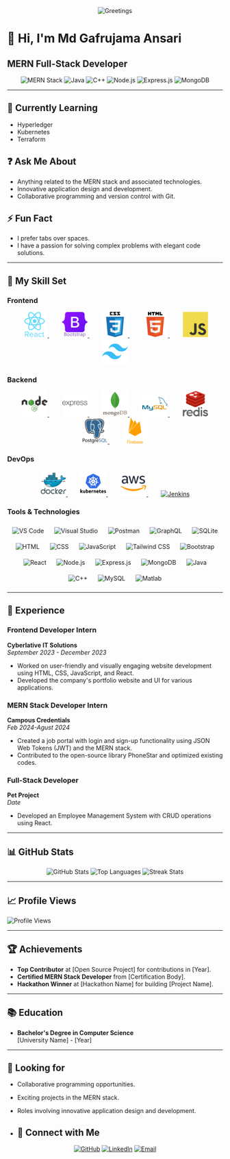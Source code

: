 <div align="center">
  <img src="https://rishavanand.github.io/static/images/greetings.gif" alt="Greetings" width="600" />
</div>

# 👋 Hi, I'm Md Gafrujama Ansari
## MERN Full-Stack Developer

<div align="center">
  <img src="https://img.shields.io/badge/MERN-Stack-61DAFB?style=for-the-badge&logo=react&logoColor=white" alt="MERN Stack" />
  <img src="https://img.shields.io/badge/Java-ED8B00?style=for-the-badge&logo=java&logoColor=white" alt="Java" />
  <img src="https://img.shields.io/badge/C++-00599C?style=for-the-badge&logo=cplusplus&logoColor=white" alt="C++" />
  <img src="https://img.shields.io/badge/Node.js-43853D?style=for-the-badge&logo=node.js&logoColor=white" alt="Node.js" />
  <img src="https://img.shields.io/badge/Express.js-404D59?style=for-the-badge&logo=express&logoColor=white" alt="Express.js" />
  <img src="https://img.shields.io/badge/MongoDB-4EA94B?style=for-the-badge&logo=mongodb&logoColor=white" alt="MongoDB" />
</div>

---

## 🌱 Currently Learning

- Hyperledger
- Kubernetes
- Terraform

## ❓ Ask Me About

- Anything related to the MERN stack and associated technologies.
- Innovative application design and development.
- Collaborative programming and version control with Git.

## ⚡ Fun Fact

- I prefer tabs over spaces.
- I have a passion for solving complex problems with elegant code solutions.

---

## 🚀 My Skill Set

### Frontend
<div align="center">
  <a href="https://reactjs.org/" target="_blank" style="margin: 15px;">
    <img src="https://raw.githubusercontent.com/devicons/devicon/master/icons/react/react-original-wordmark.svg" alt="React" height="60" />
  </a>
  <a href="https://getbootstrap.com/docs/5.0/getting-started/introduction/" target="_blank" style="margin: 15px;">
    <img src="https://raw.githubusercontent.com/devicons/devicon/master/icons/bootstrap/bootstrap-original-wordmark.svg" alt="Bootstrap" height="60" />
  </a>
  <a href="https://www.w3schools.com/css/" target="_blank" style="margin: 15px;">
    <img src="https://raw.githubusercontent.com/devicons/devicon/master/icons/css3/css3-original-wordmark.svg" alt="CSS3" height="60" />
  </a>
  <a href="https://developer.mozilla.org/en-US/docs/Web/HTML" target="_blank" style="margin: 15px;">
    <img src="https://raw.githubusercontent.com/devicons/devicon/master/icons/html5/html5-original-wordmark.svg" alt="HTML5" height="60" />
  </a>
  <a href="https://www.javascript.com/" target="_blank" style="margin: 15px;">
    <img src="https://raw.githubusercontent.com/devicons/devicon/master/icons/javascript/javascript-original.svg" alt="JavaScript" height="60" />
  </a>
  <a href="https://tailwindcss.com/" target="_blank" style="margin: 15px;">
    <img src="https://raw.githubusercontent.com/devicons/devicon/master/icons/tailwindcss/tailwindcss-plain.svg" alt="Tailwind CSS" height="60" />
  </a>
</div>

### Backend
<div align="center">
  <a href="https://nodejs.org/" target="_blank" style="margin: 15px;">
    <img src="https://raw.githubusercontent.com/devicons/devicon/master/icons/nodejs/nodejs-original-wordmark.svg" alt="Node.js" height="60" />
  </a>
  <a href="https://expressjs.com/" target="_blank" style="margin: 15px;">
    <img src="https://raw.githubusercontent.com/devicons/devicon/master/icons/express/express-original-wordmark.svg" alt="Express.js" height="60" />
  </a>
  <a href="https://www.mongodb.com/" target="_blank" style="margin: 15px;">
    <img src="https://raw.githubusercontent.com/devicons/devicon/master/icons/mongodb/mongodb-original-wordmark.svg" alt="MongoDB" height="60" />
  </a>
  <a href="https://www.mysql.com/" target="_blank" style="margin: 15px;">
    <img src="https://raw.githubusercontent.com/devicons/devicon/master/icons/mysql/mysql-original-wordmark.svg" alt="MySQL" height="60" />
  </a>
  <a href="https://redis.io/" target="_blank" style="margin: 15px;">
    <img src="https://raw.githubusercontent.com/devicons/devicon/master/icons/redis/redis-original-wordmark.svg" alt="Redis" height="60" />
  </a>
  <a href="https://www.postgresql.org/" target="_blank" style="margin: 15px;">
    <img src="https://raw.githubusercontent.com/devicons/devicon/master/icons/postgresql/postgresql-original-wordmark.svg" alt="PostgreSQL" height="60" />
  </a>
  <a href="https://firebase.google.com/" target="_blank" style="margin: 15px;">
    <img src="https://raw.githubusercontent.com/devicons/devicon/master/icons/firebase/firebase-plain-wordmark.svg" alt="Firebase" height="60" />
  </a>
</div>

### DevOps
<div align="center">
  <a href="https://www.docker.com/" target="_blank" style="margin: 15px;">
    <img src="https://raw.githubusercontent.com/devicons/devicon/master/icons/docker/docker-original-wordmark.svg" alt="Docker" height="60" />
  </a>
  <a href="https://kubernetes.io/" target="_blank" style="margin: 15px;">
    <img src="https://raw.githubusercontent.com/devicons/devicon/master/icons/kubernetes/kubernetes-original-wordmark.svg" alt="Kubernetes" height="60" />
  </a>
  <a href="https://aws.amazon.com/" target="_blank" style="margin: 15px;">
    <img src="https://raw.githubusercontent.com/devicons/devicon/master/icons/amazonwebservices/amazonwebservices-original-wordmark.svg" alt="AWS" height="60" />
  </a>
  <a href="https://www.jenkins.io/" target="_blank" style="margin: 15px;">
    <img src="https://raw.githubusercontent.com/devicons/devicon/master/icons/jenkins/jenkins-original-wordmark.svg" alt="Jenkins" height="60" />
  </a>
</div>


### Tools & Technologies

<div align="center">
  <img src="https://img.shields.io/badge/VS_Code-007ACC?style=for-the-badge&logo=visual%20studio%20code&logoColor=white" alt="VS Code" style="margin: 10px;" />
  <img src="https://img.shields.io/badge/Visual_Studio-5C2D91?style=for-the-badge&logo=visual%20studio&logoColor=white" alt="Visual Studio" style="margin: 10px;" />
  <img src="https://img.shields.io/badge/Postman-FF6C37?style=for-the-badge&logo=postman&logoColor=white" alt="Postman" style="margin: 10px;" />
  <img src="https://img.shields.io/badge/GraphQL-E10098?style=for-the-badge&logo=graphql&logoColor=white" alt="GraphQL" style="margin: 10px;" />
  <img src="https://img.shields.io/badge/SQLite-003B57?style=for-the-badge&logo=sqlite&logoColor=white" alt="SQLite" style="margin: 10px;" />
  <img src="https://img.shields.io/badge/HTML-E34F26?style=for-the-badge&logo=html5&logoColor=white" alt="HTML" style="margin: 10px;" />
  <img src="https://img.shields.io/badge/CSS-1572B6?style=for-the-badge&logo=css3&logoColor=white" alt="CSS" style="margin: 10px;" />
  <img src="https://img.shields.io/badge/JavaScript-F7DF1E?style=for-the-badge&logo=javascript&logoColor=black" alt="JavaScript" style="margin: 10px;" />
  <img src="https://img.shields.io/badge/Tailwind_CSS-06B6D4?style=for-the-badge&logo=tailwindcss&logoColor=white" alt="Tailwind CSS" style="margin: 10px;" />
  <img src="https://img.shields.io/badge/Bootstrap-563D7C?style=for-the-badge&logo=bootstrap&logoColor=white" alt="Bootstrap" style="margin: 10px;" />
  <img src="https://img.shields.io/badge/React-61DAFB?style=for-the-badge&logo=react&logoColor=black" alt="React" style="margin: 10px;" />
  <img src="https://img.shields.io/badge/Node.js-339933?style=for-the-badge&logo=node.js&logoColor=white" alt="Node.js" style="margin: 10px;" />
  <img src="https://img.shields.io/badge/Express.js-000000?style=for-the-badge&logo=express&logoColor=white" alt="Express.js" style="margin: 10px;" />
  <img src="https://img.shields.io/badge/MongoDB-47A248?style=for-the-badge&logo=mongodb&logoColor=white" alt="MongoDB" style="margin: 10px;" />
  <img src="https://img.shields.io/badge/Java-007396?style=for-the-badge&logo=java&logoColor=white" alt="Java" style="margin: 10px;" />
  <img src="https://img.shields.io/badge/C%2B%2B-F34B7F?style=for-the-badge&logo=c%2B%2B&logoColor=white" alt="C++" style="margin: 10px;" />
  <img src="https://img.shields.io/badge/MySQL-4479A1?style=for-the-badge&logo=mysql&logoColor=white" alt="MySQL" style="margin: 10px;" />
  <img src="https://img.shields.io/badge/Matlab-0076A8?style=for-the-badge&logo=matlab&logoColor=white" alt="Matlab" style="margin: 10px;" />
</div>

---



## 💼 Experience

### Frontend Developer Intern
**Cyberlative IT Solutions**  
*September 2023 - December 2023*  
- Worked on user-friendly and visually engaging website development using HTML, CSS, JavaScript, and React.
- Developed the company's portfolio website and UI for various applications.

### MERN Stack Developer Intern
**Campous Credentials**  
*Feb 2024-Agust 2024*  
- Created a job portal with login and sign-up functionality using JSON Web Tokens (JWT) and the MERN stack.
- Contributed to the open-source library PhoneStar and optimized existing codes.

### Full-Stack Developer
**Pet Project**  
*Date*  
- Developed an Employee Management System with CRUD operations using React.

---

## 📊 GitHub Stats

<div align="center">
  <img src="https://github-readme-stats.vercel.app/api?username=md-Gafrujama&show_icons=true&count_private=true&hide_border=true&theme=radical" alt="GitHub Stats" />
  <img src="https://github-readme-stats.vercel.app/api/top-langs/?username=md-Gafrujama&layout=compact&hide_border=true&theme=radical" alt="Top Languages" />
  <img src="https://github-readme-streak-stats.herokuapp.com/?user=md-Gafrujama&hide_border=true&theme=radical" alt="Streak Stats" />
  <br />
</div>


---


## 📈 Profile Views

![Profile Views](https://komarev.com/ghpvc/?username=md-Gafrujama&style=for-the-badge)

---

## 🏆 Achievements

- **Top Contributor** at [Open Source Project] for contributions in [Year].
- **Certified MERN Stack Developer** from [Certification Body].
- **Hackathon Winner** at [Hackathon Name] for building [Project Name].

---

## 📚 Education

- **Bachelor's Degree in Computer Science**  
  [University Name] - [Year]

---

## 👀 Looking for

- Collaborative programming opportunities.
- Exciting projects in the MERN stack.
- Roles involving innovative application design and development.

- ## 🔗 Connect with Me

<div align="center">
  <a href="https://github.com/md-Gafrujama" target="_blank"><img src="https://img.shields.io/badge/GitHub-100000?style=for-the-badge&logo=github&logoColor=white" alt="GitHub" /></a>
  <a href="https://linkedin.com/in/md-gafrujama-ansari-a8b401287/" target="_blank"><img src="https://img.shields.io/badge/LinkedIn-0A66C2?style=for-the-badge&logo=linkedin&logoColor=white" alt="LinkedIn" /></a>
  <a href="mailto:mdgafrujama@gmail.com"><img src="https://img.shields.io/badge/Email-D14836?style=for-the-badge&logo=gmail&logoColor=white" alt="Email" /></a>
</div>


